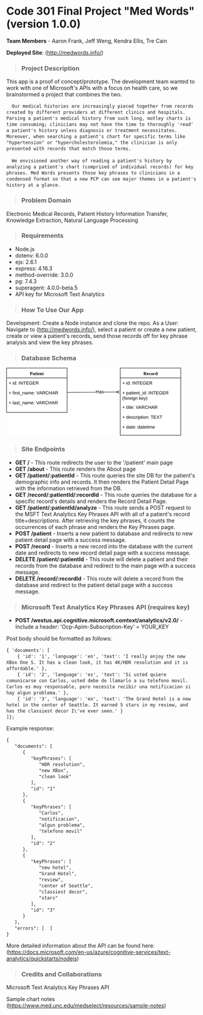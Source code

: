 # Code 301 Final Project "Med Words" (version 1.0.0)

**Team Members** - Aaron Frank, Jeff Weng, Kendra Ellis, Tre Cain

**Deployed Site**: (http://medwords.info/)

>### Project Description
This app is a proof of concept/prototype. The development team wanted to work with one of Microsoft's APIs with a focus on health care, so we brainstormed a project that combines the two. 

      Our medical histories are increasingly pieced together from records created by different providers at different clinics and hospitals. Parsing a patient's medical history from such long, motley charts is time consuming; clinicians may not have the time to thoroughly 'read' a patient's history unless diagnosis or treatment necessitates. Moreover, when searching a patient's chart for specific terms like "hypertension" or "hypercholesterolemia," the clinician is only presented with records that match those terms.

      We envisioned another way of reading a patient's history by analyzing a patient's chart (comprised of individual records) for key phrases. Med Words presents those key phrases to clinicians in a condensed format so that a new PCP can see major themes in a patient's history at a glance.

>### Problem Domain
Electronic Medical Records, Patient History Information Transfer, Knowledge Extraction, Natural Language Processing

>### Requirements
* Node.js
* dotenv: 6.0.0
* ejs: 2.6.1
* express: 4.16.3
* method-override: 3.0.0
* pg: 7.4.3
* superagent: 4.0.0-beta.5
* API key for Microsoft Text Analytics

>### How To Use Our App
Development: Create a Node instance and clone the repo.
As a User: Navigate to (http://medwords.info/), select a patient or create a new patient, create or view a patient's records, send those records off for key phrase analysis and view the key phrases.

>### Database Schema
![image info](./img/schema.png)

>### Site Endpoints
* **GET /** - This route redirects the user to the '/patient' main page
* **GET /about** - This route renders the About page
* **GET /patient/:patientId** - This route queries the site DB for the patient's demographic info and records. It then renders the Patient Detail Page with the information retrieved from the DB.
* **GET /record/:patientId/:recordId** -  This route queries the database for a specific record's details and renders the Record Detail Page.
* **GET /patient/:patientId/analyze** - This route sends a POST request to the MSFT Text Analytics Key Phrases API with all of a patient's record title+descriptions. After retrieving the key phrases, it counts the occurrences of each phrase and renders the Key Phrases page.
* **POST /patient** - Inserts a new patient to database and redirects to new patient detail page with a success message.
* **POST /record** - Inserts a new record into the database with the current date and redirects to new record detail page with a success message.
* **DELETE /patient/:patientId** - This route will delete a patient and their records from the database and redirect to the main page with a success message.
* **DELETE /record/:recordId** - This route will delete a record from the database and redirect to the patient detail page with a success message.

>### Microsoft Text Analytics Key Phrases API (requires key)
* **POST /westus.api.cognitive.microsoft.comtext/analytics/v2.0/** - 
Include a header:  'Ocp-Apim-Subscription-Key' = YOUR_KEY

Post body should be formatted as follows: 
```
{ 'documents': [
    { 'id': '1', 'language': 'en', 'text': 'I really enjoy the new XBox One S. It has a clean look, it has 4K/HDR resolution and it is affordable.' },
    { 'id': '2', 'language': 'es', 'text': 'Si usted quiere comunicarse con Carlos, usted debe de llamarlo a su telefono movil. Carlos es muy responsable, pero necesita recibir una notificacion si hay algun problema.' },
    { 'id': '3', 'language': 'en', 'text': 'The Grand Hotel is a new hotel in the center of Seattle. It earned 5 stars in my review, and has the classiest decor I\'ve ever seen.' }
]};
```

Example response:
```
{
   "documents": [
      {
         "keyPhrases": [
            "HDR resolution",
            "new XBox",
            "clean look"
         ],
         "id": "1"
      },
      {
         "keyPhrases": [
            "Carlos",
            "notificacion",
            "algun problema",
            "telefono movil"
         ],
         "id": "2"
      },
      {
         "keyPhrases": [
            "new hotel",
            "Grand Hotel",
            "review",
            "center of Seattle",
            "classiest decor",
            "stars"
         ],
         "id": "3"
      }
   ],
   "errors": [  ]
}
```


More detailed information about the API can be found here: (https://docs.microsoft.com/en-us/azure/cognitive-services/text-analytics/quickstarts/nodejs)

>### Credits and Collaborations
Microsoft Text Analytics Key Phrases API

Sample chart notes (https://www.med.unc.edu/medselect/resources/sample-notes)
